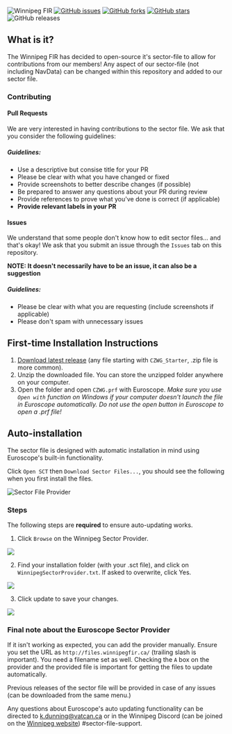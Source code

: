 ![Winnipeg FIR](https://winnipegfir.ca/storage/files/uploads/1667585131.png)
[![GitHub issues](https://img.shields.io/github/issues/winnipegfir/ZWG-Enhanced-Sector-File)](https://github.com/winnipegfir/ZWG-Enhanced-Sector-File/issues)
[![GitHub forks](https://img.shields.io/github/forks/winnipegfir/ZWG-Enhanced-Sector-File)](https://github.com/winnipegfir/ZWG-Enhanced-Sector-File/network)
[![GitHub stars](https://img.shields.io/github/stars/winnipegfir/ZWG-Enhanced-Sector-File)](https://github.com/winnipegfir/ZWG-Enhanced-Sector-File/stargazers)
![GitHub releases](https://img.shields.io/github/v/release/winnipegfir/ZWG-Enhanced-Sector-File)

## What is it?
The Winnipeg FIR has decided to open-source it's sector-file to allow for contributions from our members! Any aspect of our sector-file (not including NavData) can be changed within this repository and added to our sector file.

### Contributing
#### Pull Requests
We are very interested in having contributions to the sector file. We ask that you consider the following guidelines:

##### Guidelines:
- Use a descriptive but consise title for your PR
- Please be clear with what you have changed or fixed
- Provide screenshots to better describe changes (if possible)
- Be prepared to answer any questions about your PR during review
- Provide references to prove what you've done is correct (if applicable)
- **Provide relevant labels in your PR**

#### Issues
We understand that some people don't know how to edit sector files... and that's okay! We ask that you submit an issue through the `Issues` tab on this repository.

**NOTE: It doesn't necessarily have to be an issue, it can also be a suggestion**

##### Guidelines:
- Please be clear with what you are requesting (include screenshots if applicable)
- Please don't spam with unnecessary issues

## First-time Installation Instructions
1. [Download latest release](https://github.com/winnipegfir/ZWG-Enhanced-Sector-File/releases) (any file starting with `CZWG_Starter`, .zip file is more common).
2. Unzip the downloaded file. You can store the unzipped folder anywhere on your computer.
3. Open the folder and open `CZWG.prf` with Euroscope.
*Make sure you use `Open with` function on Windows if your computer doesn't launch the file in Euroscope automatically. Do not use the open button in Euroscope to open a .prf file!*

## Auto-installation
The sector file is designed with automatic installation in mind using Euroscope's built-in functionality.

Click `Open SCT` then `Download Sector Files...`, you should see the following when you first install the files.

![Sector File Provider](https://i.imgur.com/K70pZhV.png)

### Steps
The following steps are **required** to ensure auto-updating works. 

1. Click `Browse` on the Winnipeg Sector Provider.

![](https://i.imgur.com/YDs6AoE.png)

2. Find your installation folder (with your .sct file), and click on `WinnipegSectorProvider.txt`. If asked to overwrite, click Yes.

![](https://i.imgur.com/pmXKB6E.png)

3. Click update to save your changes.

![](https://i.imgur.com/ai9j9nu.png)

### Final note about the Euroscope Sector Provider

If it isn't working as expected, you can add the provider manually. Ensure you set the URL as `http://files.winnipegfir.ca/` (trailing slash is important). You need a filename set as well. Checking the `A` box on the provider and the provided file is important for getting the files to update automatically.

Previous releases of the sector file will be provided in case of any issues (can be downloaded from the same menu.)

Any questions about Euroscope's auto updating functionality can be directed to [k.dunning@vatcan.ca](mailto:k.dunning@vatcan.ca) or in the Winnipeg Discord (can be joined on the [Winnipeg website](https://winnipegfir.ca/dashboard)) #sector-file-support.
